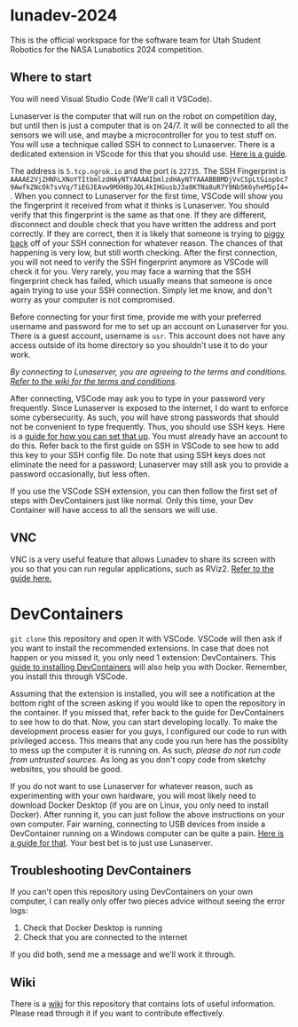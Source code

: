 # lunadev-2024

This is the official workspace for the software team for Utah Student Robotics for the NASA Lunabotics 2024 competition.

## Where to start

You will need Visual Studio Code (We'll call it VSCode).

Lunaserver is the computer that will run on the robot on competition day, but until then is just a computer that is on 24/7.
It will be connected to all the sensors we will use, and maybe a microcontroller for you to test stuff on. You will use a technique called SSH to connect to Lunaserver. There is a dedicated extension in VScode for this that you should use. [Here is a guide](https://code.visualstudio.com/docs/remote/ssh#_connect-to-a-remote-host).

The address is `5.tcp.ngrok.io` and the port is `22735`. The SSH Fingerprint is `AAAAE2VjZHNhLXNoYTItbmlzdHAyNTYAAAAIbmlzdHAyNTYAAABBBMDjVvCSpLtGiopbc79AwfkZNcOkTsvVq/TiEGJEAvw9MXH8pJOL4kIHGusbJ3a8KTNa8uR7Y9Nb5K6yheM5pI4=`. When you connect to Lunaserver for the first time, VSCode will show you the fingerprint it received from what it thinks is Lunaserver. You should verify that this fingerprint is the same as that one. If they are different, disconnect and double check that you have written the address and port correctly. If they are correct, then it is likely that someone is trying to [piggy back](https://en.wikipedia.org/wiki/Man-in-the-middle_attack) off of your SSH connection for whatever reason. The chances of that happening is very low, but still worth checking. After the first connection, you will not need to verify the SSH fingerprint anymore as VSCode will check it for you. Very rarely, you may face a warning that the SSH fingerprint check has failed, which usually means that someone is once again trying to use your SSH connection. Simply let me know, and don't worry as your computer is not compromised. 

Before connecting for your first time, provide me with your preferred username and password for me to set up an account on Lunaserver for you. There is a guest account, username is `usr`. This account does not have any access outside of its home directory so you shouldn't use it to do your work.

*By connecting to Lunaserver, you are agreeing to the terms and conditions. [Refer to the wiki for the terms and conditions](https://github.com/utahrobotics/lunadev-2024/wiki/Terms-and-Conditions).*

After connecting, VSCode may ask you to type in your password very frequently. Since Lunaserver is exposed to the internet, I do want to enforce some cybersecurity. As such, you will have strong passwords that should not be convenient to type frequently. Thus, you should use SSH keys. Here is a [guide for how you can set that up](https://www.digitalocean.com/community/tutorials/how-to-configure-ssh-key-based-authentication-on-a-linux-server). You must already have an account to do this. Refer back to the first guide on SSH in VSCode to see how to add this key to your SSH config file. Do note that using SSH keys does not eliminate the need for a password; Lunaserver may still ask you to provide a password occasionally, but less often.

If you use the VSCode SSH extension, you can then follow the first set of steps with DevContainers just like normal. Only this time, your Dev Container will have access to all the sensors we will use.

## VNC

VNC is a very useful feature that allows Lunadev to share its screen with you so that you can run regular applications, such as RViz2. [Refer to the guide here.](https://github.com/utahrobotics/lunadev-2024/tree/main/lunadev)

# DevContainers
`git clone` this repository and open it with VSCode. VSCode will then ask if you want to install the recommended extensions. In case that does not happen or you missed it, you only need 1 extension: DevContainers.
This [guide to installing DevContainers](https://code.visualstudio.com/docs/devcontainers/tutorial) will also help you with Docker. Remember, you install this through VSCode.

Assuming that the extension is installed, you will see a notification at the bottom right of the screen asking if you would like to open the repository in the container.
If you missed that, refer back to the guide for DevContainers to see how to do that. Now, you can start developing locally. To make the development process easier for you guys, I configured our code to run with privileged access.
This means that any code you run here has the possiblity to mess up the computer it is running on. As such, *please do not run code from untrusted sources*. As long as you don't copy code from sketchy websites, you should be good.

If you do not want to use Lunaserver for whatever reason, such as experimenting with your own hardware, you will most likely need to download Docker Desktop (if you are on Linux, you only need to install Docker). After running it, you can just follow the above instructions on your own computer. Fair warning, connecting to USB devices from inside a DevContainer running on a Windows computer can be quite a pain. [Here is a guide for that](https://devblogs.microsoft.com/commandline/connecting-usb-devices-to-wsl/). Your best bet is to just use Lunaserver.

## Troubleshooting DevContainers

If you can't open this repository using DevContainers on your own computer, I can really only offer two pieces advice without seeing the error logs:

1. Check that Docker Desktop is running
2. Check that you are connected to the internet

If you did both, send me a message and we'll work it through.

## Wiki

There is a [wiki](https://github.com/utahrobotics/lunadev-2024/wiki) for this repository that contains lots of useful information. Please read through it if you want to contribute effectively.
